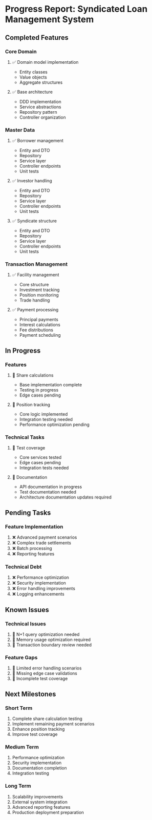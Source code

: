 # Progress Report: Syndicated Loan Management System

## Completed Features

### Core Domain
1. ✅ Domain model implementation
   - Entity classes
   - Value objects
   - Aggregate structures

2. ✅ Base architecture
   - DDD implementation
   - Service abstractions
   - Repository pattern
   - Controller organization

### Master Data
1. ✅ Borrower management
   - Entity and DTO
   - Repository
   - Service layer
   - Controller endpoints
   - Unit tests

2. ✅ Investor handling
   - Entity and DTO
   - Repository
   - Service layer
   - Controller endpoints
   - Unit tests

3. ✅ Syndicate structure
   - Entity and DTO
   - Repository
   - Service layer
   - Controller endpoints
   - Unit tests

### Transaction Management
1. ✅ Facility management
   - Core structure
   - Investment tracking
   - Position monitoring
   - Trade handling

2. ✅ Payment processing
   - Principal payments
   - Interest calculations
   - Fee distributions
   - Payment scheduling

## In Progress

### Features
1. 🔄 Share calculations
   - Base implementation complete
   - Testing in progress
   - Edge cases pending

2. 🔄 Position tracking
   - Core logic implemented
   - Integration testing needed
   - Performance optimization pending

### Technical Tasks
1. 🔄 Test coverage
   - Core services tested
   - Edge cases pending
   - Integration tests needed

2. 🔄 Documentation
   - API documentation in progress
   - Test documentation needed
   - Architecture documentation updates required

## Pending Tasks

### Feature Implementation
1. ❌ Advanced payment scenarios
2. ❌ Complex trade settlements
3. ❌ Batch processing
4. ❌ Reporting features

### Technical Debt
1. ❌ Performance optimization
2. ❌ Security implementation
3. ❌ Error handling improvements
4. ❌ Logging enhancements

## Known Issues

### Technical Issues
1. 🐛 N+1 query optimization needed
2. 🐛 Memory usage optimization required
3. 🐛 Transaction boundary review needed

### Feature Gaps
1. 📝 Limited error handling scenarios
2. 📝 Missing edge case validations
3. 📝 Incomplete test coverage

## Next Milestones

### Short Term
1. Complete share calculation testing
2. Implement remaining payment scenarios
3. Enhance position tracking
4. Improve test coverage

### Medium Term
1. Performance optimization
2. Security implementation
3. Documentation completion
4. Integration testing

### Long Term
1. Scalability improvements
2. External system integration
3. Advanced reporting features
4. Production deployment preparation
